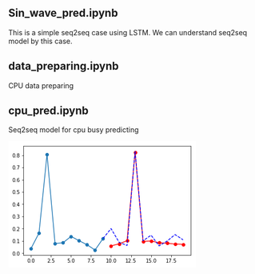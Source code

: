 ## Sin_wave_pred.ipynb
This is a simple seq2seq case using LSTM. We can understand seq2seq model by this case.

## data_preparing.ipynb
CPU data preparing

## cpu_pred.ipynb
Seq2seq model for cpu busy predicting

![png](./imgs/output_19_0.png)
